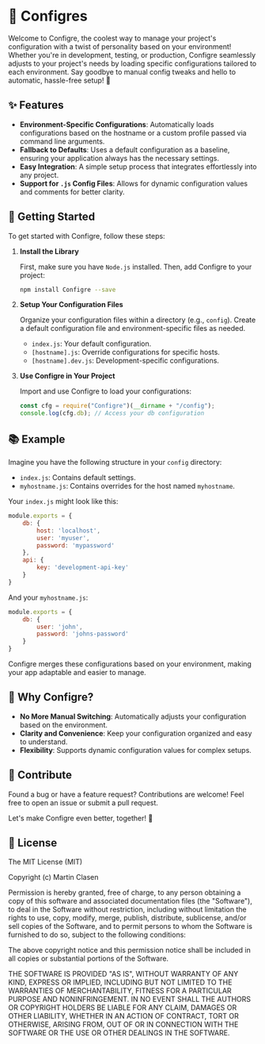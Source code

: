 # 🔧 Configres

Welcome to Configre, the coolest way to manage your project's configuration with a twist of personality based on your environment! Whether you're in development, testing, or production, Configre seamlessly adjusts to your project's needs by loading specific configurations tailored to each environment. Say goodbye to manual config tweaks and hello to automatic, hassle-free setup! 🚀

## ✨ Features

- **Environment-Specific Configurations**: Automatically loads configurations based on the hostname or a custom profile passed via command line arguments.
- **Fallback to Defaults**: Uses a default configuration as a baseline, ensuring your application always has the necessary settings.
- **Easy Integration**: A simple setup process that integrates effortlessly into any project.
- **Support for `.js` Config Files**: Allows for dynamic configuration values and comments for better clarity.

## 🌟 Getting Started

To get started with Configre, follow these steps:

1. **Install the Library**

   First, make sure you have `Node.js` installed. Then, add Configre to your project:

   ```bash
   npm install Configre --save
   ```

2. **Setup Your Configuration Files**

   Organize your configuration files within a directory (e.g., `config`). Create a default configuration file and environment-specific files as needed.

   - `index.js`: Your default configuration.
   - `[hostname].js`: Override configurations for specific hosts.
   - `[hostname].dev.js`: Development-specific configurations.

3. **Use Configre in Your Project**

   Import and use Configre to load your configurations:

   ```javascript
   const cfg = require("Configre")(__dirname + "/config");
   console.log(cfg.db); // Access your db configuration
   ```

## 📚 Example

Imagine you have the following structure in your `config` directory:

- `index.js`: Contains default settings.
- `myhostname.js`: Contains overrides for the host named `myhostname`.

Your `index.js` might look like this:

```javascript
module.exports = {
    db: {
        host: 'localhost',
        user: 'myuser',
        password: 'mypassword'
    },
    api: {
        key: 'development-api-key'
    }
}
```

And your `myhostname.js`:

```javascript
module.exports = {
    db: {
        user: 'john',
        password: 'johns-password'
    }
}
```

Configre merges these configurations based on your environment, making your app adaptable and easier to manage.

## 🤔 Why Configre?

- **No More Manual Switching**: Automatically adjusts your configuration based on the environment.
- **Clarity and Convenience**: Keep your configuration organized and easy to understand.
- **Flexibility**: Supports dynamic configuration values for complex setups.

## 🤝 Contribute 

Found a bug or have a feature request? Contributions are welcome! Feel free to open an issue or submit a pull request.

Let's make Configre even better, together! 🎉

## 📄 License

The MIT License (MIT)

Copyright (c) Martin Clasen

Permission is hereby granted, free of charge, to any person obtaining a copy of this software and associated documentation files (the "Software"), to deal in the Software without restriction, including without limitation the rights to use, copy, modify, merge, publish, distribute, sublicense, and/or sell copies of the Software, and to permit persons to whom the Software is furnished to do so, subject to the following conditions:

The above copyright notice and this permission notice shall be included in all copies or substantial portions of the Software.

THE SOFTWARE IS PROVIDED "AS IS", WITHOUT WARRANTY OF ANY KIND, EXPRESS OR IMPLIED, INCLUDING BUT NOT LIMITED TO THE WARRANTIES OF MERCHANTABILITY, FITNESS FOR A PARTICULAR PURPOSE AND NONINFRINGEMENT. IN NO EVENT SHALL THE AUTHORS OR COPYRIGHT HOLDERS BE LIABLE FOR ANY CLAIM, DAMAGES OR OTHER LIABILITY, WHETHER IN AN ACTION OF CONTRACT, TORT OR OTHERWISE, ARISING FROM, OUT OF OR IN CONNECTION WITH THE SOFTWARE OR THE USE OR OTHER DEALINGS IN THE SOFTWARE.